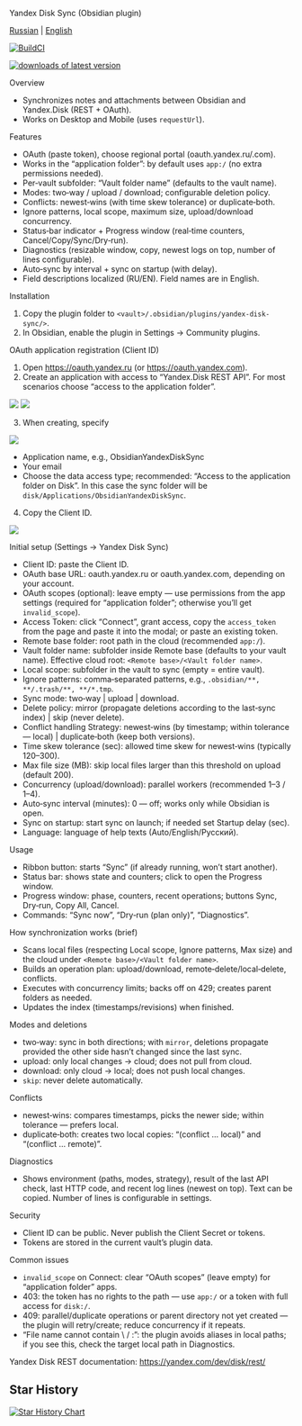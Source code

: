 Yandex Disk Sync (Obsidian plugin)

[Russian](Documentation/README_ru.md) | [English](./README.md)

[![BuildCI](https://github.com/MozGangster/ObsidianYandexDiskSync/actions/workflows/release.yml/badge.svg)](https://github.com/MozGangster/ObsidianYandexDiskSync/actions/workflows/release.yml)

[![downloads of latest version](https://img.shields.io/github/downloads/MozGangster/ObsidianYandexDiskSync/latest/total?sort=semver)](https://github.com/MozGangster/ObsidianYandexDiskSync/releases)

Overview
- Synchronizes notes and attachments between Obsidian and Yandex.Disk (REST + OAuth).
- Works on Desktop and Mobile (uses `requestUrl`).

Features
- OAuth (paste token), choose regional portal (oauth.yandex.ru/.com).
- Works in the “application folder”: by default uses `app:/` (no extra permissions needed).
- Per‑vault subfolder: “Vault folder name” (defaults to the vault name).
- Modes: two‑way / upload / download; configurable deletion policy.
- Conflicts: newest‑wins (with time skew tolerance) or duplicate‑both.
- Ignore patterns, local scope, maximum size, upload/download concurrency.
- Status‑bar indicator + Progress window (real‑time counters, Cancel/Copy/Sync/Dry‑run).
- Diagnostics (resizable window, copy, newest logs on top, number of lines configurable).
- Auto‑sync by interval + sync on startup (with delay).
- Field descriptions localized (RU/EN). Field names are in English.

Installation
1) Copy the plugin folder to `<vault>/.obsidian/plugins/yandex-disk-sync/>`.
2) In Obsidian, enable the plugin in Settings → Community plugins.

OAuth application registration (Client ID)
1) Open https://oauth.yandex.ru (or https://oauth.yandex.com).
2) Create an application with access to “Yandex.Disk REST API”. For most scenarios choose “access to the application folder”.

![](Documentation/image_0.png)
![](Documentation/image_1.png)

3) When creating, specify

![](Documentation/image_2.png)

- Application name, e.g., ObsidianYandexDiskSync
- Your email
- Choose the data access type; recommended: “Access to the application folder on Disk”. In this case the sync folder will be `disk/Applications/ObsidianYandexDiskSync`.

4) Copy the Client ID.

![](Documentation/image_3.png)

Initial setup (Settings → Yandex Disk Sync)
- Client ID: paste the Client ID.
- OAuth base URL: oauth.yandex.ru or oauth.yandex.com, depending on your account.
- OAuth scopes (optional): leave empty — use permissions from the app settings (required for “application folder”; otherwise you’ll get `invalid_scope`).
- Access Token: click “Connect”, grant access, copy the `access_token` from the page and paste it into the modal; or paste an existing token.
- Remote base folder: root path in the cloud (recommended `app:/`).
- Vault folder name: subfolder inside Remote base (defaults to your vault name). Effective cloud root: `<Remote base>/<Vault folder name>`.
- Local scope: subfolder in the vault to sync (empty = entire vault).
- Ignore patterns: comma‑separated patterns, e.g., `.obsidian/**, **/.trash/**, **/*.tmp`.
- Sync mode: two‑way | upload | download.
- Delete policy: mirror (propagate deletions according to the last‑sync index) | skip (never delete).
- Conflict handling Strategy: newest‑wins (by timestamp; within tolerance — local) | duplicate‑both (keep both versions).
- Time skew tolerance (sec): allowed time skew for newest‑wins (typically 120–300).
- Max file size (MB): skip local files larger than this threshold on upload (default 200).
- Concurrency (upload/download): parallel workers (recommended 1–3 / 1–4).
- Auto‑sync interval (minutes): 0 — off; works only while Obsidian is open.
- Sync on startup: start sync on launch; if needed set Startup delay (sec).
- Language: language of help texts (Auto/English/Русский).

Usage
- Ribbon button: starts “Sync” (if already running, won’t start another).
- Status bar: shows state and counters; click to open the Progress window.
- Progress window: phase, counters, recent operations; buttons Sync, Dry‑run, Copy All, Cancel.
- Commands: “Sync now”, “Dry‑run (plan only)”, “Diagnostics”.

How synchronization works (brief)
- Scans local files (respecting Local scope, Ignore patterns, Max size) and the cloud under `<Remote base>/<Vault folder name>`.
- Builds an operation plan: upload/download, remote‑delete/local‑delete, conflicts.
- Executes with concurrency limits; backs off on 429; creates parent folders as needed.
- Updates the index (timestamps/revisions) when finished.

Modes and deletions
- two‑way: sync in both directions; with `mirror`, deletions propagate provided the other side hasn’t changed since the last sync.
- upload: only local changes → cloud; does not pull from cloud.
- download: only cloud → local; does not push local changes.
- `skip`: never delete automatically.

Conflicts
- newest‑wins: compares timestamps, picks the newer side; within tolerance — prefers local.
- duplicate‑both: creates two local copies: “(conflict … local)” and “(conflict … remote)”.

Diagnostics
- Shows environment (paths, modes, strategy), result of the last API check, last HTTP code, and recent log lines (newest on top). Text can be copied. Number of lines is configurable in settings.

Security
- Client ID can be public. Never publish the Client Secret or tokens.
- Tokens are stored in the current vault’s plugin data.

Common issues
- `invalid_scope` on Connect: clear “OAuth scopes” (leave empty) for “application folder” apps.
- 403: the token has no rights to the path — use `app:/` or a token with full access for `disk:/`.
- 409: parallel/duplicate operations or parent directory not yet created — the plugin will retry/create; reduce concurrency if it repeats.
- “File name cannot contain \\ / :”: the plugin avoids aliases in local paths; if you see this, check the target local path in Diagnostics.

Yandex Disk REST documentation: https://yandex.com/dev/disk/rest/

## Star History 

[![Star History Chart](https://api.star-history.com/svg?repos=MozGangster/ObsidianYandexDiskSync&type=Date)](https://star-history.com/#MozGangster/ObsidianYandexDiskSync&Date)
